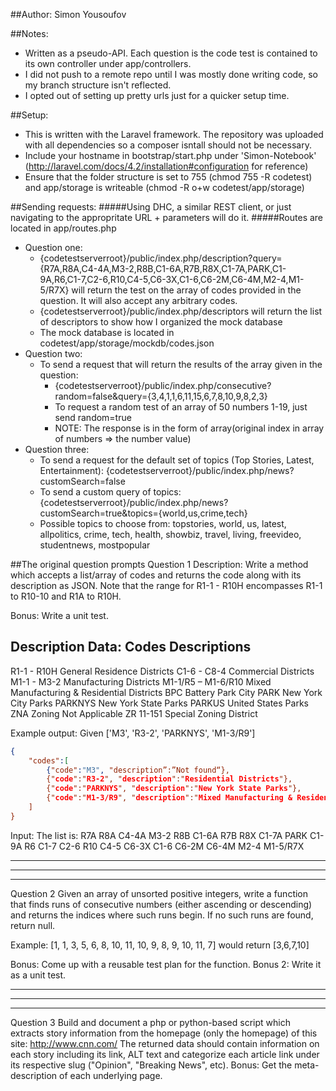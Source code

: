 ##Author: Simon Yousoufov

##Notes:
+ Written as a pseudo-API. Each question is the code test is contained to its own controller under app/controllers.
+ I did not push to a remote repo until I was mostly done writing code, so my branch structure isn't reflected.
+ I opted out of setting up pretty urls just for a quicker setup time.

##Setup:
+ This is written with the Laravel framework. The repository was uploaded with all dependencies so a composer isntall should not be necessary.
+ Include your hostname in bootstrap/start.php under 'Simon-Notebook' (http://laravel.com/docs/4.2/installation#configuration for reference)
+ Ensure that the folder structure is set to 755 (chmod 755 -R codetest) and app/storage is writeable (chmod -R o+w codetest/app/storage)

##Sending requests:
#####Using DHC, a similar REST client, or just navigating to the appropritate URL + parameters will do it.
#####Routes are located in app/routes.php
+ Question one:
  + {codetestserverroot}/public/index.php/description?query={R7A,R8A,C4-4A,M3-2,R8B,C1-6A,R7B,R8X,C1-7A,PARK,C1-9A,R6,C1-7,C2-6,R10,C4-5,C6-3X,C1-6,C6-2M,C6-4M,M2-4,M1-5/R7X} will return the test on the array of codes provided in the question. It will also accept any arbitrary codes.
  + {codetestserverroot}/public/index.php/descriptors will return the list of descriptors to show how I organized the mock database
  + The mock database is located in codetest/app/storage/mockdb/codes.json
+ Question two:
  + To send a request that will return the results of the array given in the question:
    + {codetestserverroot}/public/index.php/consecutive?random=false&query={3,4,1,1,6,11,15,6,7,8,10,9,8,2,3}
    + To request a random test of an array of 50 numbers 1-19, just send random=true
    + NOTE: The response is in the form of array(original index in array of numbers => the number value)
+ Question three:
  + To send a request for the default set of topics (Top Stories, Latest, Entertainment): {codetestserverroot}/public/index.php/news?customSearch=false
  + To send a custom query of topics: {codetestserverroot}/public/index.php/news?customSearch=true&topics={world,us,crime,tech}
  + Possible topics to choose from: topstories, world, us, latest, allpolitics, crime, tech, health, showbiz, travel, living, freevideo, studentnews, mostpopular





##The original question prompts
Question 1
Description:
Write a method which accepts a list/array of codes and returns the code along with its description as JSON.  Note that the range for R1-1 - R10H encompasses R1-1 to R10-10 and R1A to R10H.

Bonus:
Write a unit test.

Description Data:
Codes				Descriptions
---------------------------------------------------------------
R1-1 - R10H			General Residence Districts
C1-6 - C8-4			Commercial Districts
M1-1 - M3-2			Manufacturing Districts
M1-1/R5 – M1-6/R10	Mixed Manufacturing & Residential Districts
BPC					Battery Park City
PARK				New York City Parks
PARKNYS				New York State Parks
PARKUS				United States Parks
ZNA					Zoning Not Applicable
ZR 11-151			Special Zoning District

Example output:
Given ['M3', 'R3-2', 'PARKNYS', 'M1-3/R9']
```json
{
	"codes":[
		{"code":"M3", "description”:”Not found“},
		{"code":"R3-2", "description":"Residential Districts"},
		{"code":"PARKNYS", "description":"New York State Parks"},
		{"code":"M1-3/R9", "description":"Mixed Manufacturing & Residential Districts"}
	]
}
```

Input:
The list is:
	R7A
	R8A
	C4-4A
	M3-2
	R8B
	C1-6A
	R7B
	R8X
	C1-7A
	PARK
	C1-9A
	R6
	C1-7
	C2-6
	R10
	C4-5
	C6-3X
	C1-6
	C6-2M
	C6-4M
	M2-4
	M1-5/R7X

---------------------------------------------------------------
---------------------------------------------------------------
---------------------------------------------------------------

Question 2
Given an array of unsorted positive integers, write a function that finds runs of consecutive numbers (either ascending or descending) and returns the indices where such runs begin. If no such runs are found, return null.

Example: [1, 1, 3, 5, 6, 8, 10, 11, 10, 9, 8, 9, 10, 11, 7] would return [3,6,7,10]

Bonus: Come up with a reusable test plan for the function.
Bonus 2: Write it as a unit test.

---------------------------------------------------------------
---------------------------------------------------------------
---------------------------------------------------------------

Question 3
Build and document a php or python-based script which extracts story information from the homepage (only the homepage) of this site:
http://www.cnn.com/ 
The returned data should contain information on each story including its link, ALT text and categorize each article link under its respective slug ("Opinion", "Breaking News", etc).
Bonus: Get the meta-description of each underlying page.
